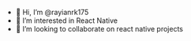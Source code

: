 - 👋 Hi, I’m @rayianrk175
- 👀 I’m interested in React Native
- 💞️ I’m looking to collaborate on react native projects

<!---
rayianrk175/rayianrk175 is a ✨ special ✨ repository because its `README.md` (this file) appears on your GitHub profile.
You can click the Preview link to take a look at your changes.
--->
